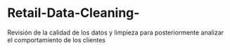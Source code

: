 # Retail-Data-Cleaning-
Revisión de la calidad de los datos y limpieza para posteriormente analizar el comportamiento de los clientes 
